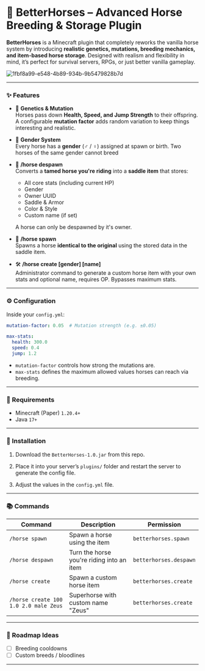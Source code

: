# 🐴 BetterHorses – Advanced Horse Breeding & Storage Plugin

**BetterHorses** is a Minecraft plugin that completely reworks the vanilla horse system by introducing **realistic genetics, mutations, breeding mechanics, and item-based horse storage**. Designed with realism and flexibility in mind, it’s perfect for survival servers, RPGs, or just better vanilla gameplay.

![1fbf8a99-e548-4b89-934b-9b5479828b7d](https://github.com/user-attachments/assets/45bc889b-419c-4bce-8957-99d857c79a00)

---

### ✨ Features

- 🧬 **Genetics & Mutation**  
  Horses pass down **Health, Speed, and Jump Strength** to their offspring.  
  A configurable **mutation factor** adds random variation to keep things interesting and realistic.

- 👫 **Gender System**  
  Every horse has a **gender** (♂ / ♀) assigned at spawn or birth.
  Two horses of the same gender cannot breed

- 🎒 **/horse despawn**  
  Converts a **tamed horse you're riding** into a **saddle item** that stores:
  - All core stats (including current HP)
  - Gender
  - Owner UUID
  - Saddle & Armor
  - Color & Style
  - Custom name (if set)
    
  A horse can only be despawned by it's owner.

- 🧲 **/horse spawn**  
  Spawns a horse **identical to the original** using the stored data in the saddle item.

- 🛠 **/horse create <health> <speed> <jump> [gender] [name]**  
  Administrator command to generate a custom horse item with your own stats and optional name, requires OP. Bypasses maximum stats.

---

### ⚙️ Configuration

Inside your `config.yml`:

```yaml
mutation-factor: 0.05  # Mutation strength (e.g. ±0.05)

max-stats:
  health: 300.0
  speed: 0.4
  jump: 1.2
```

- `mutation-factor` controls how strong the mutations are. 
- `max-stats` defines the maximum allowed values horses can reach via breeding.

---

### 🧩 Requirements

- Minecraft (Paper) `1.20.4+`
- Java `17+`

---

### 🚀 Installation

1. Download the `BetterHorses-1.0.jar` from this repo.

2. Place it into your server’s `plugins/` folder and restart the server to generate the config file.

3. Adjust the values in the `config.yml` file.

---

### 📚 Commands

| Command                                  | Description                                 | Permission                          |
|------------------------------------------|---------------------------------------------|-------------------------------------|
| `/horse spawn`                           | Spawn a horse using the item                | `betterhorses.spawn`                |
| `/horse despawn`                         | Turn the horse you're riding into an item   | `betterhorses.despawn`              |
| `/horse create`                          | Spawn a custom horse item                   | `betterhorses.create`               |
| `/horse create 100 1.0 2.0 male Zeus`    | Superhorse with custom name "Zeus"          | `betterhorses.create`               |

---

### 📌 Roadmap Ideas

- [ ] Breeding cooldowns
- [ ] Custom breeds / bloodlines

---

